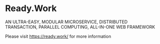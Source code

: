 # Ready.Work 
AN ULTRA-EASY, MODULAR MICROSERVICE, DISTRIBUTED TRANSACTION, PARALLEL COMPUTING, ALL-IN-ONE WEB FRAMEWORK

Please visit https://ready.work/ for more information
